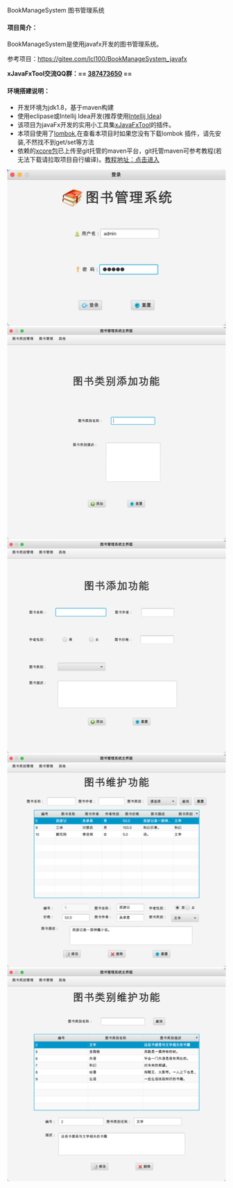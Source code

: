 BookManageSystem 图书管理系统

#### 项目简介：
BookManageSystem是使用javafx开发的图书管理系统。

参考项目：https://gitee.com/lcl100/BookManageSystem_javafx

**xJavaFxTool交流QQ群：== [387473650](https://jq.qq.com/?_wv=1027&k=59UDEAD) ==**

#### 环境搭建说明：
- 开发环境为jdk1.8，基于maven构建
- 使用eclipase或Intellij Idea开发(推荐使用[Intellij Idea](https://www.jetbrains.com/?from=xJavaFxTool))
- 该项目为javaFx开发的实用小工具集[xJavaFxTool](https://gitee.com/xwintop/xJavaFxTool)的插件。
- 本项目使用了[lombok](https://projectlombok.org/),在查看本项目时如果您没有下载lombok 插件，请先安装,不然找不到get/set等方法
- 依赖的[xcore包](https://gitee.com/xwintop/xcore)已上传至git托管的maven平台，git托管maven可参考教程(若无法下载请拉取项目自行编译)。[教程地址：点击进入](http://blog.csdn.net/u011747754/article/details/78574026)

![图书管理系统_登录.png](images/图书管理系统_登录.png)
![图书管理系统_添加类别.png](images/图书管理系统_添加类别.png)
![图书管理系统_图书添加.png](images/图书管理系统_图书添加.png)
![图书管理系统_图书维护.png](images/图书管理系统_图书维护.png)
![图书管理系统_主界面.png](images/图书管理系统_主界面.png)